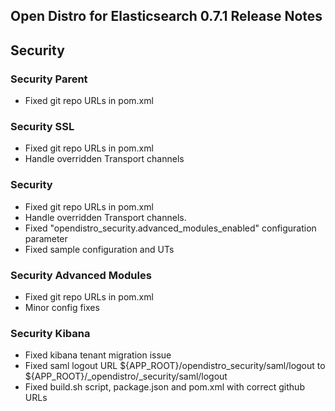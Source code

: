 ## Open Distro for Elasticsearch 0.7.1 Release Notes

## Security

### **Security Parent**
* Fixed git repo URLs in pom.xml

### **Security SSL**

* Fixed git repo URLs in pom.xml
* Handle overridden Transport channels

### **Security**

* Fixed git repo URLs in pom.xml
* Handle overridden Transport channels.
* Fixed "opendistro_security.advanced_modules_enabled" configuration parameter
* Fixed sample configuration and UTs

### **Security Advanced Modules**
* Fixed git repo URLs in pom.xml
* Minor config fixes

### **Security Kibana**

* Fixed kibana tenant migration issue
* Fixed saml logout URL ${APP_ROOT}/opendistro_security/saml/logout to ${APP_ROOT}/_opendistro/_security/saml/logout
* Fixed build.sh script, package.json and pom.xml with correct github URLs
